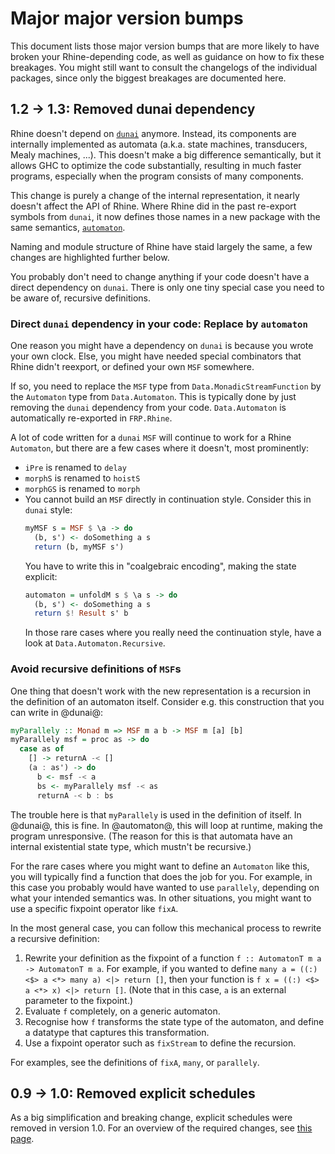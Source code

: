 # Major major version bumps

This document lists those major version bumps that are more likely to have broken your Rhine-depending code,
as well as guidance on how to fix these breakages.
You might still want to consult the changelogs of the individual packages, since only the biggest breakages are documented here.

## 1.2 -> 1.3: Removed dunai dependency

Rhine doesn't depend on [`dunai`](https://hackage.haskell.org/package/dunai) anymore.
Instead, its components are internally implemented as automata (a.k.a. state machines, transducers, Mealy machines, ...).
This doesn't make a big difference semantically, but it allows GHC to optimize the code substantially,
resulting in much faster programs, especially when the program consists of many components.

This change is purely a change of the internal representation, it nearly doesn't affect the API of Rhine.
Where Rhine did in the past re-export symbols from `dunai`,
it now defines those names in a new package with the same semantics, [`automaton`](https://hackage.haskell.org/package/automaton).

Naming and module structure of Rhine have staid largely the same,
a few changes are highlighted further below.

You probably don't need to change anything if your code doesn't have a direct dependency on `dunai`.
There is only one tiny special case you need to be aware of, recursive definitions.

### Direct `dunai` dependency in your code: Replace by `automaton`

One reason you might have a dependency on `dunai` is because you wrote your own clock.
Else, you might have needed special combinators that Rhine didn't reexport, or defined your own `MSF` somewhere.

If so, you need to replace the `MSF` type from `Data.MonadicStreamFunction` by the `Automaton` type from `Data.Automaton`.
This is typically done by just removing the `dunai` dependency from your code.
`Data.Automaton` is automatically re-exported in `FRP.Rhine`.

A lot of code written for a `dunai` `MSF` will continue to work for a Rhine `Automaton`,
but there are a few cases where it doesn't, most prominently:

* `iPre` is renamed to `delay`
* `morphS` is renamed to `hoistS`
* `morphGS` is renamed to `morph`
* You cannot build an `MSF` directly in continuation style. Consider this in `dunai` style:
  ```haskell
  myMSF s = MSF $ \a -> do
    (b, s') <- doSomething a s
    return (b, myMSF s')
  ```
  You have to write this in "coalgebraic encoding", making the state explicit:
  ```haskell
  automaton = unfoldM s $ \a s -> do
    (b, s') <- doSomething a s
    return $! Result s' b
  ```
  In those rare cases where you really need the continuation style, have a look at `Data.Automaton.Recursive`.

### Avoid recursive definitions of `MSF`s

One thing that doesn't work with the new representation is a recursion in the definition of an automaton itself.
Consider e.g. this construction that you can write in @dunai@:

```haskell
myParallely :: Monad m => MSF m a b -> MSF m [a] [b]
myParallely msf = proc as -> do
  case as of
    [] -> returnA -< []
    (a : as') -> do
      b <- msf -< a
      bs <- myParallely msf -< as
      returnA -< b : bs
```
The trouble here is that `myParallely` is used in the definition of itself.
In @dunai@, this is fine.
In @automaton@, this will loop at runtime, making the program unresponsive.
(The reason for this is that automata have an internal existential state type, which mustn't be recursive.)

For the rare cases where you might want to define an `Automaton` like this,
you will typically find a function that does the job for you.
For example, in this case you probably would have wanted to use `parallely`,
depending on what your intended semantics was.
In other situations, you might want to use a specific fixpoint operator like `fixA`.

In the most general case, you can follow this mechanical process to rewrite a recursive definition:

1. Rewrite your definition as the fixpoint of a function `f :: AutomatonT m a -> AutomatonT m a`.
   For example, if you wanted to define `many a = ((:) <$> a <*> many a) <|> return []`,
   then your function is `f x = ((:) <$> a <*> x) <|> return []`.
   (Note that in this case, `a` is an external parameter to the fixpoint.)
2. Evaluate `f` completely, on a generic automaton.
3. Recognise how `f` transforms the state type of the automaton, and define a datatype that captures this transformation.
4. Use a fixpoint operator such as `fixStream` to define the recursion.

For examples, see the definitions of `fixA`, `many`, or `parallely`.

## 0.9 -> 1.0: Removed explicit schedules

As a big simplification and breaking change,
explicit schedules were removed in version 1.0.
For an overview of the required changes, see [this page](/version1.md).
